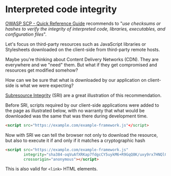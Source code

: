 Interpreted code integrity
==========================

[OWASP SCP - Quick Reference Guide][1] recommends to "_use checksums or hashes to
verify the integrity of interpreted code, libraries, executables, and
configuration files_".

Let's focus on third-party resources such as JavaScript libraries or Stylesheets
downloaded on the client-side from third-party remote hosts.

Maybe you're thinking about Content Delivery Networks (CDN). They are everywhere
and we "need" them. But what if they get compromised and resources get modified
somehow?

How can we be sure that what is downloaded by our application on client-side is
what we were expecting?

[Subresource Integrity][2] (SRI) are a great illustration of this
recommendation.

Before SRI, scripts required by our client-side applications were added to the
page as illustrated below, with no warranty that what would be downloaded was
the same that was there during development time.

```html
<script src="https://example.com/example-framework.js"</script>
```

Now with SRI we can tell the browser not only to download the resource, but also
to execute it if and only if it matches a cryptographic hash

```html
<script src="https://example.com/example-framework.js"
        integrity="sha384-oqVuAfXRKap7fdgcCY5uykM6+R9GqQ8K/uxy9rx7HNQlGYl1kPzQho1wx4JwY8wC"
        crossorigin="anonymous"></script>
```

This is also valid for `<link>` HTML elements.

[1]: https://www.owasp.org/index.php/OWASP_Secure_Coding_Practices_-_Quick_Reference_Guide
[2]: https://developer.mozilla.org/en-US/docs/Web/Security/Subresource_Integrity